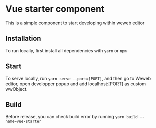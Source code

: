 # Vue starter component

This is a simple component to start developing within weweb editor

## Installation

To run locally, first install all dependencies with `yarn` or `npm`

## Start

To serve locally, run `yarn serve --port=[PORT]`, and then go to Weweb editor, open developper popup and add localhost:[PORT] as custom wwObject.

## Build

Before release, you can check build error by running `yarn build --name=vue-starter`
